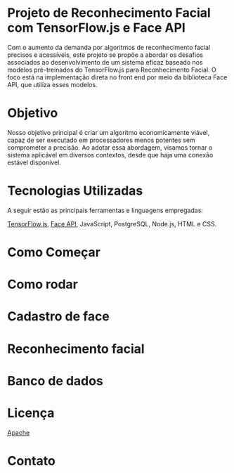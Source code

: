 
# Projeto de Reconhecimento Facial com TensorFlow.js e Face API

Com o aumento da demanda por algoritmos de reconhecimento facial precisos e acessíveis, este projeto se propõe a abordar os desafios associados ao desenvolvimento de um sistema eficaz baseado nos modelos pré-treinados do TensorFlow.js para Reconhecimento Facial. O foco está na implementação direta no front end por meio da biblioteca Face API, que utiliza esses modelos.

# Objetivo

Nosso objetivo principal é criar um algoritmo economicamente viável, capaz de ser executado em processadores menos potentes sem comprometer a precisão. Ao adotar essa abordagem, visamos tornar o sistema aplicável em diversos contextos, desde que haja uma conexão estável disponível.

# Tecnologias Utilizadas

A seguir estão as principais ferramentas e linguagens empregadas:

[TensorFlow.js](https://www.tensorflow.org/js), [Face API](https://justadudewhohacks.github.io/face-api.js/docs/index.html), JavaScript, PostgreSQL, Node.js, HTML e CSS.

# Como Começar
# Como rodar
# Cadastro de face
# Reconhecimento facial
# Banco de dados
# Licença
[Apache](https://www.apache.org/licenses/)

# Contato
